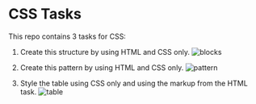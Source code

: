 # CSS Tasks

This repo contains 3 tasks for CSS: 

1.  Create this structure by using HTML and CSS only.
![blocks](https://user-images.githubusercontent.com/52379824/110955415-41d58000-8352-11eb-9f92-e49d6a058512.png)

2.  Create this pattern by using HTML and CSS only.
![pattern](https://user-images.githubusercontent.com/52379824/110955551-63366c00-8352-11eb-9ee8-c9a2183ac6e4.png)

3.  Style the table using CSS only and using the markup from the HTML task.
![table](https://user-images.githubusercontent.com/52379824/110955691-86611b80-8352-11eb-8d51-641a4413d435.png)
